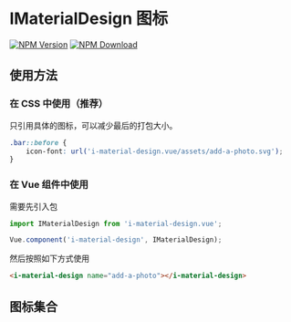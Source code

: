 # IMaterialDesign 图标

[![NPM Version][npm-img]][npm-url]
[![NPM Download][download-img]][download-url]

[npm-img]: http://img.shields.io/npm/v/i-material-design.vue.svg?style=flat-square
[npm-url]: http://npmjs.org/package/i-material-design.vue
[download-img]: https://img.shields.io/npm/dm/i-material-design.vue.svg?style=flat-square
[download-url]: https://npmjs.org/package/i-material-design.vue

## 使用方法

### 在 CSS 中使用（推荐）

只引用具体的图标，可以减少最后的打包大小。

``` css
.bar::before {
    icon-font: url('i-material-design.vue/assets/add-a-photo.svg');
}
```

### 在 Vue 组件中使用

需要先引入包

``` js
import IMaterialDesign from 'i-material-design.vue';

Vue.component('i-material-design', IMaterialDesign);
```

然后按照如下方式使用

``` html
<i-material-design name="add-a-photo"></i-material-design>
```

## 图标集合

<u-icon-example icon="i-material-design" name="add-a-photo"></u-icon-example>
<u-icon-example icon="i-material-design" name="add-to-photos"></u-icon-example>
<u-icon-example icon="i-material-design" name="adjust"></u-icon-example>
<u-icon-example icon="i-material-design" name="assistant-photo"></u-icon-example>
<u-icon-example icon="i-material-design" name="assistant"></u-icon-example>
<u-icon-example icon="i-material-design" name="audiotrack"></u-icon-example>
<u-icon-example icon="i-material-design" name="blur-circular"></u-icon-example>
<u-icon-example icon="i-material-design" name="blur-linear"></u-icon-example>
<u-icon-example icon="i-material-design" name="blur-off"></u-icon-example>
<u-icon-example icon="i-material-design" name="blur-on"></u-icon-example>
<u-icon-example icon="i-material-design" name="brightness-1"></u-icon-example>
<u-icon-example icon="i-material-design" name="brightness-2"></u-icon-example>
<u-icon-example icon="i-material-design" name="brightness-3"></u-icon-example>
<u-icon-example icon="i-material-design" name="brightness-4"></u-icon-example>
<u-icon-example icon="i-material-design" name="brightness-5"></u-icon-example>
<u-icon-example icon="i-material-design" name="brightness-6"></u-icon-example>
<u-icon-example icon="i-material-design" name="brightness-7"></u-icon-example>
<u-icon-example icon="i-material-design" name="broken-image"></u-icon-example>
<u-icon-example icon="i-material-design" name="brush"></u-icon-example>
<u-icon-example icon="i-material-design" name="burst-mode"></u-icon-example>
<u-icon-example icon="i-material-design" name="camera-alt"></u-icon-example>
<u-icon-example icon="i-material-design" name="camera-front"></u-icon-example>
<u-icon-example icon="i-material-design" name="camera-rear"></u-icon-example>
<u-icon-example icon="i-material-design" name="camera-roll"></u-icon-example>
<u-icon-example icon="i-material-design" name="camera"></u-icon-example>
<u-icon-example icon="i-material-design" name="center-focus-strong"></u-icon-example>
<u-icon-example icon="i-material-design" name="center-focus-weak"></u-icon-example>
<u-icon-example icon="i-material-design" name="collections"></u-icon-example>
<u-icon-example icon="i-material-design" name="color-lens"></u-icon-example>
<u-icon-example icon="i-material-design" name="colorize"></u-icon-example>
<u-icon-example icon="i-material-design" name="compare"></u-icon-example>
<u-icon-example icon="i-material-design" name="control-point-duplicate"></u-icon-example>
<u-icon-example icon="i-material-design" name="control-point"></u-icon-example>
<u-icon-example icon="i-material-design" name="crop-16-9"></u-icon-example>
<u-icon-example icon="i-material-design" name="crop-3-2"></u-icon-example>
<u-icon-example icon="i-material-design" name="crop-5-4"></u-icon-example>
<u-icon-example icon="i-material-design" name="crop-7-5"></u-icon-example>
<u-icon-example icon="i-material-design" name="crop-din"></u-icon-example>
<u-icon-example icon="i-material-design" name="crop-free"></u-icon-example>
<u-icon-example icon="i-material-design" name="crop-landscape"></u-icon-example>
<u-icon-example icon="i-material-design" name="crop-original"></u-icon-example>
<u-icon-example icon="i-material-design" name="crop-portrait"></u-icon-example>
<u-icon-example icon="i-material-design" name="crop-rotate"></u-icon-example>
<u-icon-example icon="i-material-design" name="crop-square"></u-icon-example>
<u-icon-example icon="i-material-design" name="crop"></u-icon-example>
<u-icon-example icon="i-material-design" name="dehaze"></u-icon-example>
<u-icon-example icon="i-material-design" name="details"></u-icon-example>
<u-icon-example icon="i-material-design" name="edit"></u-icon-example>
<u-icon-example icon="i-material-design" name="exposure-neg-1"></u-icon-example>
<u-icon-example icon="i-material-design" name="exposure-neg-2"></u-icon-example>
<u-icon-example icon="i-material-design" name="exposure-plus-1"></u-icon-example>
<u-icon-example icon="i-material-design" name="exposure-plus-2"></u-icon-example>
<u-icon-example icon="i-material-design" name="exposure-zero"></u-icon-example>
<u-icon-example icon="i-material-design" name="exposure"></u-icon-example>
<u-icon-example icon="i-material-design" name="filter-1"></u-icon-example>
<u-icon-example icon="i-material-design" name="filter-2"></u-icon-example>
<u-icon-example icon="i-material-design" name="filter-3"></u-icon-example>
<u-icon-example icon="i-material-design" name="filter-4"></u-icon-example>
<u-icon-example icon="i-material-design" name="filter-5"></u-icon-example>
<u-icon-example icon="i-material-design" name="filter-6"></u-icon-example>
<u-icon-example icon="i-material-design" name="filter-7"></u-icon-example>
<u-icon-example icon="i-material-design" name="filter-8"></u-icon-example>
<u-icon-example icon="i-material-design" name="filter-9-plus"></u-icon-example>
<u-icon-example icon="i-material-design" name="filter-9"></u-icon-example>
<u-icon-example icon="i-material-design" name="filter-b-and-w"></u-icon-example>
<u-icon-example icon="i-material-design" name="filter-center-focus"></u-icon-example>
<u-icon-example icon="i-material-design" name="filter-drama"></u-icon-example>
<u-icon-example icon="i-material-design" name="filter-frames"></u-icon-example>
<u-icon-example icon="i-material-design" name="filter-hdr"></u-icon-example>
<u-icon-example icon="i-material-design" name="filter-none"></u-icon-example>
<u-icon-example icon="i-material-design" name="filter-tilt-shift"></u-icon-example>
<u-icon-example icon="i-material-design" name="filter-vintage"></u-icon-example>
<u-icon-example icon="i-material-design" name="filter"></u-icon-example>
<u-icon-example icon="i-material-design" name="flare"></u-icon-example>
<u-icon-example icon="i-material-design" name="flash-auto"></u-icon-example>
<u-icon-example icon="i-material-design" name="flash-off"></u-icon-example>
<u-icon-example icon="i-material-design" name="flash-on"></u-icon-example>
<u-icon-example icon="i-material-design" name="flip"></u-icon-example>
<u-icon-example icon="i-material-design" name="gradient"></u-icon-example>
<u-icon-example icon="i-material-design" name="grain"></u-icon-example>
<u-icon-example icon="i-material-design" name="grid-off"></u-icon-example>
<u-icon-example icon="i-material-design" name="grid-on"></u-icon-example>
<u-icon-example icon="i-material-design" name="hdr-off"></u-icon-example>
<u-icon-example icon="i-material-design" name="hdr-on"></u-icon-example>
<u-icon-example icon="i-material-design" name="hdr-strong"></u-icon-example>
<u-icon-example icon="i-material-design" name="hdr-weak"></u-icon-example>
<u-icon-example icon="i-material-design" name="healing"></u-icon-example>
<u-icon-example icon="i-material-design" name="image-aspect-ratio"></u-icon-example>
<u-icon-example icon="i-material-design" name="image"></u-icon-example>
<u-icon-example icon="i-material-design" name="iso"></u-icon-example>
<u-icon-example icon="i-material-design" name="landscape"></u-icon-example>
<u-icon-example icon="i-material-design" name="leak-add"></u-icon-example>
<u-icon-example icon="i-material-design" name="leak-remove"></u-icon-example>
<u-icon-example icon="i-material-design" name="lens"></u-icon-example>
<u-icon-example icon="i-material-design" name="linked-camera"></u-icon-example>
<u-icon-example icon="i-material-design" name="looks-3"></u-icon-example>
<u-icon-example icon="i-material-design" name="looks-4"></u-icon-example>
<u-icon-example icon="i-material-design" name="looks-5"></u-icon-example>
<u-icon-example icon="i-material-design" name="looks-6"></u-icon-example>
<u-icon-example icon="i-material-design" name="looks-one"></u-icon-example>
<u-icon-example icon="i-material-design" name="looks-two"></u-icon-example>
<u-icon-example icon="i-material-design" name="looks"></u-icon-example>
<u-icon-example icon="i-material-design" name="loupe"></u-icon-example>
<u-icon-example icon="i-material-design" name="monochrome-photos"></u-icon-example>
<u-icon-example icon="i-material-design" name="movie-creation"></u-icon-example>
<u-icon-example icon="i-material-design" name="movie-filter"></u-icon-example>
<u-icon-example icon="i-material-design" name="music-note"></u-icon-example>
<u-icon-example icon="i-material-design" name="nature-people"></u-icon-example>
<u-icon-example icon="i-material-design" name="nature"></u-icon-example>
<u-icon-example icon="i-material-design" name="navigate-before"></u-icon-example>
<u-icon-example icon="i-material-design" name="navigate-next"></u-icon-example>
<u-icon-example icon="i-material-design" name="palette"></u-icon-example>
<u-icon-example icon="i-material-design" name="panorama-fish-eye"></u-icon-example>
<u-icon-example icon="i-material-design" name="panorama-horizontal"></u-icon-example>
<u-icon-example icon="i-material-design" name="panorama-vertical"></u-icon-example>
<u-icon-example icon="i-material-design" name="panorama-wide-angle"></u-icon-example>
<u-icon-example icon="i-material-design" name="panorama"></u-icon-example>
<u-icon-example icon="i-material-design" name="photo-album"></u-icon-example>
<u-icon-example icon="i-material-design" name="photo-camera"></u-icon-example>
<u-icon-example icon="i-material-design" name="photo-filter"></u-icon-example>
<u-icon-example icon="i-material-design" name="photo-library"></u-icon-example>
<u-icon-example icon="i-material-design" name="photo"></u-icon-example>
<u-icon-example icon="i-material-design" name="picture-as-pdf"></u-icon-example>
<u-icon-example icon="i-material-design" name="portrait"></u-icon-example>
<u-icon-example icon="i-material-design" name="remove-red-eye"></u-icon-example>
<u-icon-example icon="i-material-design" name="rotate-90-degrees-ccw"></u-icon-example>
<u-icon-example icon="i-material-design" name="rotate-left"></u-icon-example>
<u-icon-example icon="i-material-design" name="rotate-right"></u-icon-example>
<u-icon-example icon="i-material-design" name="slideshow"></u-icon-example>
<u-icon-example icon="i-material-design" name="straighten"></u-icon-example>
<u-icon-example icon="i-material-design" name="style"></u-icon-example>
<u-icon-example icon="i-material-design" name="switch-camera"></u-icon-example>
<u-icon-example icon="i-material-design" name="switch-video"></u-icon-example>
<u-icon-example icon="i-material-design" name="tag-faces"></u-icon-example>
<u-icon-example icon="i-material-design" name="texture"></u-icon-example>
<u-icon-example icon="i-material-design" name="timelapse"></u-icon-example>
<u-icon-example icon="i-material-design" name="timer-10"></u-icon-example>
<u-icon-example icon="i-material-design" name="timer-3"></u-icon-example>
<u-icon-example icon="i-material-design" name="timer-off"></u-icon-example>
<u-icon-example icon="i-material-design" name="timer"></u-icon-example>
<u-icon-example icon="i-material-design" name="tonality"></u-icon-example>
<u-icon-example icon="i-material-design" name="transform"></u-icon-example>
<u-icon-example icon="i-material-design" name="tune"></u-icon-example>
<u-icon-example icon="i-material-design" name="view-comfy"></u-icon-example>
<u-icon-example icon="i-material-design" name="view-compact"></u-icon-example>
<u-icon-example icon="i-material-design" name="wb-auto"></u-icon-example>
<u-icon-example icon="i-material-design" name="wb-cloudy"></u-icon-example>
<u-icon-example icon="i-material-design" name="wb-incandescent"></u-icon-example>
<u-icon-example icon="i-material-design" name="wb-iridescent"></u-icon-example>
<u-icon-example icon="i-material-design" name="wb-sunny"></u-icon-example>
